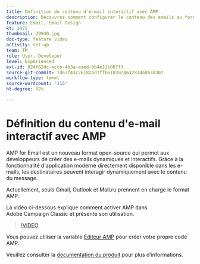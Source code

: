 ```yaml
---
title: Définition du contenu d'e-mail interactif avec AMP
description: Découvrez comment configurer le contenu des emails au format AMP.
feature: Email, Email Design
kt: 3475
thumbnail: 29940.jpg
doc-type: feature video
activity: set-up
team: TM
role: User, Developer
level: Experienced
exl-id: 824f62dc-accb-4b3a-aaed-9b4e11b807f3
source-git-commit: 7d63f43c26182bd7ffb618392463283da0b3d307
workflow-type: tm+mt
source-wordcount: '116'
ht-degree: 82%

---
```


# Définition du contenu d&#39;e-mail interactif avec AMP

AMP for Email est un nouveau format open-source qui permet aux développeurs de créer des e-mails dynamiques et interactifs. Grâce à la fonctionnalité d&#39;application moderne directement disponible dans les e-mails, les destinataires peuvent interagir dynamiquement avec le contenu du message.

Actuellement, seuls Gmail, Outlook et Mail.ru prennent en charge le format AMP.

La vidéo ci-dessous explique comment activer AMP dans Adobe Campaign Classic et présente son utilisation.

>[!VIDEO](https://video.tv.adobe.com/v/29940?quality=12&learn=on)

Vous pouvez utiliser la variable [Éditeur AMP](https://playground.amp.dev/fr/) pour créer votre propre code AMP.

Veuillez consulter la [documentation du produit](https://experienceleague.adobe.com/docs/campaign-classic/using/sending-messages/sending-emails/defining-interactive-content.html?lang=fr#about-amp-for-email) pour plus d’informations.

